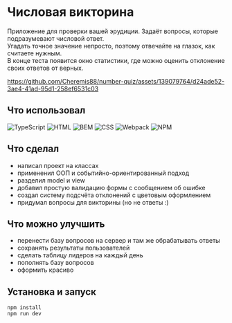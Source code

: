 # Числовая викторина
Приложение для проверки вашей эрудиции. Задаёт вопросы, которые подразумевают числовой ответ.
<br>
Угадать точное значение непросто, поэтому отвечайте на глазок, как считаете нужным.
<br>
В конце теста появится окно статистики, где можно оценить отклонение своих ответов от верных.

https://github.com/Cheremis88/number-quiz/assets/139079764/d24ade52-3ae4-41ad-95d1-258ef6531c03

## Что использовал
![TypeScript](https://img.shields.io/badge/TypeScript-3178C6)
![HTML](https://img.shields.io/badge/HTML-E34F26)
![BEM](https://img.shields.io/badge/BEM-54616C)
![CSS](https://img.shields.io/badge/CSS-1572B6)
![Webpack](https://img.shields.io/badge/Webpack-8DD6F9)
![NPM](https://img.shields.io/badge/NPM-CB3837)

## Что сделал
- написал проект на классах
- примененил ООП и событийно-ориентированный подход
- разделил model и view
- добавил простую валидацию формы с сообщением об ошибке
- создал систему подсчёта отклонений с цветовым оформлением
- придумал вопросы для викторины (но не ответы :)

## Что можно улучшить
- перенести базу вопросов на сервер и там же обрабатывать ответы
- сохранять результаты пользователей
- сделать таблицу лидеров на каждый день
- пополнять базу вопросов
- оформить красиво

## Установка и запуск
```
npm install
npm run dev
```
